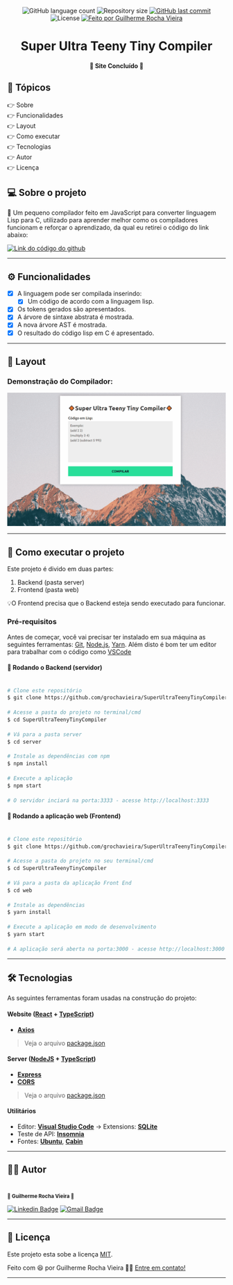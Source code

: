 <p align="center">
  <img alt="GitHub language count" src="https://img.shields.io/github/languages/count/grochavieira/SuperUltraTeenyTinyCompiler?color=%2304D361&style=for-the-badge">

  <img alt="Repository size" src="https://img.shields.io/github/repo-size/grochavieira/SuperUltraTeenyTinyCompiler?style=for-the-badge">
  
  <a href="https://github.com/grochavieira/SuperUltraTeenyTinyCompiler/commits/master">
    <img alt="GitHub last commit" src="https://img.shields.io/github/last-commit/grochavieira/SuperUltraTeenyTinyCompiler?style=for-the-badge">
  </a>
    
   <img alt="License" src="https://img.shields.io/badge/license-MIT-brightgreen?style=for-the-badge">

  <a href="https://github.com/grochavieira">
    <img alt="Feito por Guilherme Rocha Vieira" src="https://img.shields.io/badge/feito%20por-grochavieira-%237519C1?style=for-the-badge&logo=github">
  </a>
  
 
</p>
<h1 align="center">
    Super Ultra Teeny Tiny Compiler
</h1>

<h4 align="center"> 
	🚧  Site Concluído 🚧
</h4>

## 🏁 Tópicos

<p>
 👉<a href="#-sobre-o-projeto" style="text-decoration: none; "> Sobre</a> <br/>
👉<a href="#-funcionalidades" style="text-decoration: none; "> Funcionalidades</a> <br/>
👉<a href="#-layout" style="text-decoration: none"> Layout</a> <br/>
👉<a href="#-como-executar-o-projeto" style="text-decoration: none"> Como executar</a> <br/>
👉<a href="#-tecnologias" style="text-decoration: none"> Tecnologias</a> <br/>
👉<a href="#-autor" style="text-decoration: none"> Autor</a> <br/>
👉<a href="#user-content--licença" style="text-decoration: none"> Licença</a>

</p>

## 💻 Sobre o projeto

🔸 Um pequeno compilador feito em JavaScript para converter linguagem Lisp para C, utilizado para aprender melhor como os compiladores funcionam e reforçar o aprendizado, da qual eu retirei o código do link abaixo:

<a align="center" href="https://github.com/jamiebuilds/the-super-tiny-compiler">
    <img alt="Link do código do github" src="https://img.shields.io/static/v1?label=codigo&message=super-tiny-compiler&color=FFA500&style=for-the-badge&logo=github">
</a>

---

<a name="-funcionalidades"></a>

## ⚙️ Funcionalidades

- [x] A linguagem pode ser compilada inserindo:
  - [x] Um código de acordo com a linguagem lisp.
- [x] Os tokens gerados são apresentados.
- [x] A árvore de sintaxe abstrata é mostrada.
- [x] A nova árvore AST é mostrada.
- [x] O resultado do código lisp em C é apresentado.

---

## 🎨 Layout

### Demonstração do Compilador:

<p align="center">
    <img src="assets/compiler_demonstration.gif">
</p>

---

## 🚀 Como executar o projeto

Este projeto é divido em duas partes:

1. Backend (pasta server)
2. Frontend (pasta web)

💡O Frontend precisa que o Backend esteja sendo executado para funcionar.

### Pré-requisitos

Antes de começar, você vai precisar ter instalado em sua máquina as seguintes ferramentas:
[Git](https://git-scm.com), [Node.js](https://nodejs.org/en/), [Yarn](https://classic.yarnpkg.com/en/docs/install).
Além disto é bom ter um editor para trabalhar com o código como [VSCode](https://code.visualstudio.com/)

#### 🎲 Rodando o Backend (servidor)

```bash

# Clone este repositório
$ git clone https://github.com/grochavieira/SuperUltraTeenyTinyCompiler.git

# Acesse a pasta do projeto no terminal/cmd
$ cd SuperUltraTeenyTinyCompiler

# Vá para a pasta server
$ cd server

# Instale as dependências com npm
$ npm install

# Execute a aplicação
$ npm start

# O servidor inciará na porta:3333 - acesse http://localhost:3333

```

#### 🧭 Rodando a aplicação web (Frontend)

```bash

# Clone este repositório
$ git clone https://github.com/grochavieira/SuperUltraTeenyTinyCompiler.git

# Acesse a pasta do projeto no seu terminal/cmd
$ cd SuperUltraTeenyTinyCompiler

# Vá para a pasta da aplicação Front End
$ cd web

# Instale as dependências
$ yarn install

# Execute a aplicação em modo de desenvolvimento
$ yarn start

# A aplicação será aberta na porta:3000 - acesse http://localhost:3000

```

---

## 🛠 Tecnologias

As seguintes ferramentas foram usadas na construção do projeto:

#### **Website** ([React](https://reactjs.org/) + [TypeScript](https://www.typescriptlang.org/))

- **[Axios](https://github.com/axios/axios)**

> Veja o arquivo [package.json](https://github.com/grochavieira/SuperUltraTeenyTinyCompiler/blob/master/web/package.json)

#### **Server** ([NodeJS](https://nodejs.org/en/) + [TypeScript](https://www.typescriptlang.org/))

- **[Express](https://expressjs.com/)**
- **[CORS](https://expressjs.com/en/resources/middleware/cors.html)**

> Veja o arquivo [package.json](https://github.com/grochavieira/SuperUltraTeenyTinyCompiler/blob/master/server/package.json)

#### **Utilitários**

- Editor: **[Visual Studio Code](https://code.visualstudio.com/)** → Extensions: **[SQLite](https://marketplace.visualstudio.com/items?itemName=alexcvzz.vscode-sqlite)**
- Teste de API: **[Insomnia](https://insomnia.rest/)**
- Fontes: **[Ubuntu](https://fonts.google.com/specimen/Ubuntu)**, **[Cabin](https://fonts.google.com/specimen/Cabin)**

---

<a name="-autor"></a>

## 🦸‍♂️ **Autor**

<p>
<kbd>
 <img src="https://avatars1.githubusercontent.com/u/48029638?s=460&u=f8d11a7aa9ce76a782ef140a075c5c81be878f00&v=4" width="150px;" alt=""/>
 </kbd>
 <br />
 <sub><strong>🌟 Guilherme Rocha Vieira 🌟</strong></sub>
</p>

[![Linkedin Badge](https://img.shields.io/badge/-Guilherme-blue?style=for-the-badge&logo=Linkedin&logoColor=white&link=https://www.linkedin.com/in/grochavieira/)](https://www.linkedin.com/in/grochavieira/)
[![Gmail Badge](https://img.shields.io/badge/-guirocha.hopeisaba@gmail.com-c14438?style=for-the-badge&logo=Gmail&logoColor=white&link=mailto:guirocha.hopeisaba@gmail.com)](mailto:guirocha.hopeisaba@gmail.com)

---

## 📝 Licença

Este projeto esta sobe a licença [MIT](./LICENSE).

Feito com :satisfied: por Guilherme Rocha Vieira 👋🏽 [Entre em contato!](https://www.linkedin.com/in/grochavieira/)

---
